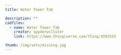 ```yaml
---
title: Water Tower Tab

description: ""
cadfiles:
  - name: Water Tower Tab
    creator: spyderwillster
    link: https://www.thingiverse.com/thing:4592515

thumb: /img/sets/missing.jpg
---
```

